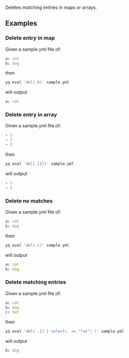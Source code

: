 Deletes matching entries in maps or arrays.
## Examples
### Delete entry in map
Given a sample.yml file of:
```yaml
a: cat
b: dog
```
then
```bash
yq eval 'del(.b)' sample.yml
```
will output
```yaml
a: cat
```

### Delete entry in array
Given a sample.yml file of:
```yaml
- 1
- 2
- 3
```
then
```bash
yq eval 'del(.[1])' sample.yml
```
will output
```yaml
- 1
- 3
```

### Delete no matches
Given a sample.yml file of:
```yaml
a: cat
b: dog
```
then
```bash
yq eval 'del(.c)' sample.yml
```
will output
```yaml
a: cat
b: dog
```

### Delete matching entries
Given a sample.yml file of:
```yaml
a: cat
b: dog
c: bat
```
then
```bash
yq eval 'del( .[] | select(. == "*at") )' sample.yml
```
will output
```yaml
b: dog
```


